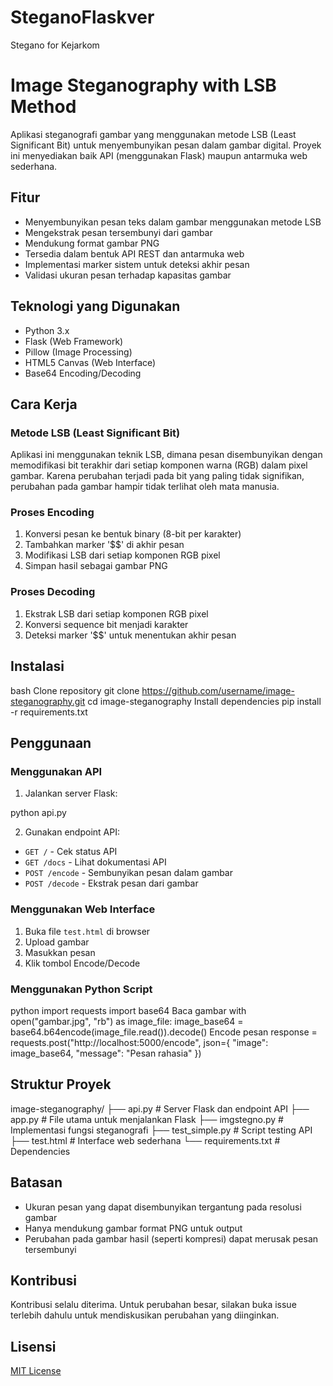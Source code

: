 # SteganoFlaskver
Stegano for Kejarkom 


# Image Steganography with LSB Method

Aplikasi steganografi gambar yang menggunakan metode LSB (Least Significant Bit) untuk menyembunyikan pesan dalam gambar digital. Proyek ini menyediakan baik API (menggunakan Flask) maupun antarmuka web sederhana.

## Fitur

- Menyembunyikan pesan teks dalam gambar menggunakan metode LSB
- Mengekstrak pesan tersembunyi dari gambar
- Mendukung format gambar PNG
- Tersedia dalam bentuk API REST dan antarmuka web
- Implementasi marker sistem untuk deteksi akhir pesan
- Validasi ukuran pesan terhadap kapasitas gambar

## Teknologi yang Digunakan

- Python 3.x
- Flask (Web Framework)
- Pillow (Image Processing)
- HTML5 Canvas (Web Interface)
- Base64 Encoding/Decoding

## Cara Kerja

### Metode LSB (Least Significant Bit)

Aplikasi ini menggunakan teknik LSB, dimana pesan disembunyikan dengan memodifikasi bit terakhir dari setiap komponen warna (RGB) dalam pixel gambar. Karena perubahan terjadi pada bit yang paling tidak signifikan, perubahan pada gambar hampir tidak terlihat oleh mata manusia.

### Proses Encoding

1. Konversi pesan ke bentuk binary (8-bit per karakter)
2. Tambahkan marker '$$' di akhir pesan
3. Modifikasi LSB dari setiap komponen RGB pixel
4. Simpan hasil sebagai gambar PNG

### Proses Decoding

1. Ekstrak LSB dari setiap komponen RGB pixel
2. Konversi sequence bit menjadi karakter
3. Deteksi marker '$$' untuk menentukan akhir pesan

## Instalasi

bash
Clone repository
git clone https://github.com/username/image-steganography.git
cd image-steganography
Install dependencies
pip install -r requirements.txt


## Penggunaan

### Menggunakan API

1. Jalankan server Flask:

python api.py


2. Gunakan endpoint API:
- `GET /` - Cek status API
- `GET /docs` - Lihat dokumentasi API
- `POST /encode` - Sembunyikan pesan dalam gambar
- `POST /decode` - Ekstrak pesan dari gambar

### Menggunakan Web Interface

1. Buka file `test.html` di browser
2. Upload gambar
3. Masukkan pesan
4. Klik tombol Encode/Decode

### Menggunakan Python Script


python
import requests
import base64
Baca gambar
with open("gambar.jpg", "rb") as image_file:
image_base64 = base64.b64encode(image_file.read()).decode()
Encode pesan
response = requests.post("http://localhost:5000/encode",
json={
"image": image_base64,
"message": "Pesan rahasia"
})  

## Struktur Proyek

image-steganography/
├── api.py            # Server Flask dan endpoint API
├── app.py            # File utama untuk menjalankan Flask
├── imgstegno.py      # Implementasi fungsi steganografi
├── test_simple.py    # Script testing API
├── test.html         # Interface web sederhana
└── requirements.txt  # Dependencies

## Batasan

- Ukuran pesan yang dapat disembunyikan tergantung pada resolusi gambar
- Hanya mendukung gambar format PNG untuk output
- Perubahan pada gambar hasil (seperti kompresi) dapat merusak pesan tersembunyi

## Kontribusi

Kontribusi selalu diterima. Untuk perubahan besar, silakan buka issue terlebih dahulu untuk mendiskusikan perubahan yang diinginkan.

## Lisensi

[MIT License](LICENSE)
